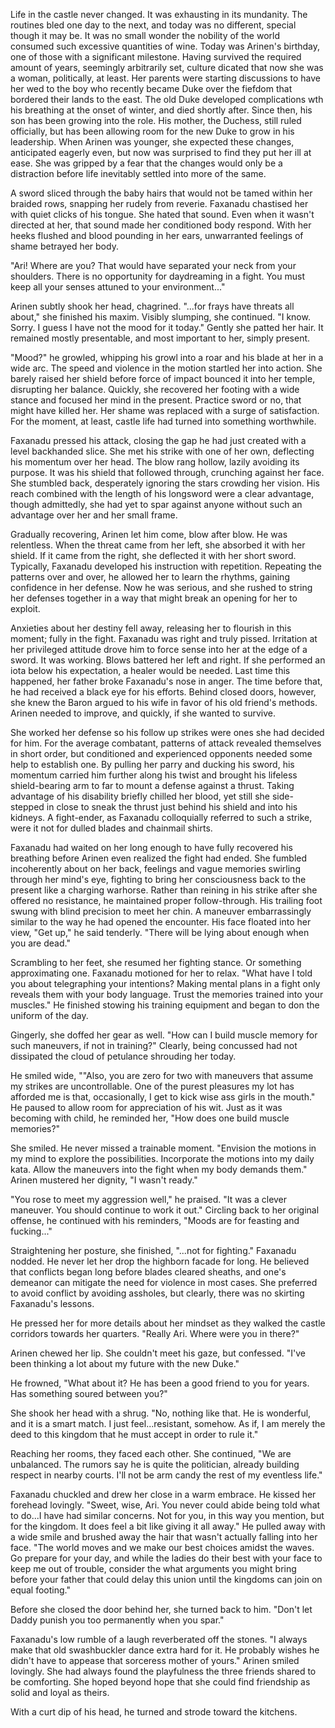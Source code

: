 Life in the castle never changed. It was exhausting in its mundanity. The routines bled one day to the next, and today was no different, special though it may be. It was no small wonder the nobility of the world consumed such excessive quantities of wine. Today was Arinen's birthday, one of those with a significant milestone. Having survived the required amount of years, seemingly arbitrarily set, culture dicated that now she was a woman, politically, at least.  Her parents were starting discussions to have her wed to the boy who recently became Duke over the fiefdom that bordered their lands to the east. The old Duke developed complications wth his breathing at the onset of winter, and died shortly after. Since then, his son has been growing into the role. His mother, the Duchess, still ruled officially, but has been allowing room for the new Duke to grow in his leadership. When Arinen was younger, she expected these changes, anticipated eagerly even, but now was surprised to find they put her ill at ease. She was gripped by a fear that the changes would only be a distraction before life inevitably settled into more of the same.

A sword sliced through the baby hairs that would not be tamed within her braided rows, snapping her rudely from reverie. Faxanadu chastised her with quiet clicks of his tongue. She hated that sound. Even when it wasn't directed at her, that sound made her conditioned body respond. With her heeks flushed and blood pounding in her ears, unwarranted feelings of shame betrayed her body.

"Ari! Where are you? That would have separated your neck from your shoulders. There is no opportunity for daydreaming in a fight. You must keep all your senses attuned to your environment..."

Arinen subtly shook her head, chagrined. "...for frays have threats all about," she finished his maxim. Visibly slumping, she continued. "I know. Sorry. I guess I have not the mood for it today." Gently she patted her hair. It remained mostly presentable, and most important to her, simply present.

"Mood?" he growled, whipping his growl into a roar and his blade at her in a wide arc. The speed and violence in the motion startled her into action. She barely raised her shield before force of impact bounced it into her temple, disrupting her balance. Quickly, she recovered her footing with a wide stance and focused her mind in the present. Practice sword or no, that might have killed her. Her shame was replaced with a surge of satisfaction. For the moment, at least, castle life had turned into something worthwhile.

Faxanadu pressed his attack, closing the gap he had just created with a level backhanded slice. She met his strike with one of her own, deflecting his momentum over her head. The blow rang hollow, lazily avoiding its purpose. It was his shield that followed through, crunching against her face. She stumbled back, desperately ignoring the stars crowding her vision. His reach combined with the length of his longsword were a clear advantage, though admittedly, she had yet to spar against anyone without such an advantage over her and her small frame.

Gradually recovering, Arinen let him come, blow after blow. He was relentless. When the threat came from her left, she absorbed it with her shield. If it came from the right, she deflected it with her short sword. Typically, Faxanadu developed his instruction with repetition. Repeating the patterns over and over, he allowed her to learn the rhythms, gaining confidence in her defense. Now he was serious, and she rushed to string her defenses together in a way that might break an opening for her to exploit.

Anxieties about her destiny fell away, releasing her to flourish in this moment; fully in the fight. Faxanadu was right and truly pissed. Irritation at her privileged attitude drove him to force sense into her at the edge of a sword. It was working. Blows battered her left and right. If she performed an iota below his expectation, a healer would be needed. Last time this happened, her father broke Faxanadu's nose in anger. The time before that, he had received a black eye for his efforts. Behind closed doors, however, she knew the Baron argued to his wife in favor of his old friend's methods. Arinen needed to improve, and quickly, if she wanted to survive.

She worked her defense so his follow up strikes were ones she had decided for him. For the average combatant, patterns of attack revealed themselves in short order, but conditioned and experienced opponents needed some help to establish one. By pulling her parry and ducking his sword, his momentum carried him further along his twist and brought his lifeless shield-bearing arm to far to mount a defense against a thrust. Taking advantage of his disability briefly chilled her blood, yet still she side-stepped in close to sneak the thrust just behind his shield and into his kidneys. A fight-ender, as Faxanadu colloquially referred to such a strike, were it not for dulled blades and chainmail shirts.

Faxanadu had waited on her long enough to have fully recovered his breathing before Arinen even realized the fight had ended. She fumbled incoherently about on her back, feelings and vague memories swirling through her mind's eye, fighting to bring her consciousness back to the present like a charging warhorse. Rather than reining in his strike after she offered no resistance, he maintained proper follow-through. His trailing foot swung with blind precision to meet her chin. A maneuver embarrassingly similar to the way he had opened the encounter. His face floated into her view, "Get up," he said tenderly. "There will be lying about enough when you are dead."

Scrambling to her feet, she resumed her fighting stance. Or something approximating one. Faxanadu motioned for her to relax. "What have I told you about telegraphing your intentions? Making mental plans in a fight only reveals them with your body language. Trust the memories trained into your muscles." He finished stowing his training equipment and began to don the uniform of the day.

Gingerly, she doffed her gear as well. "How can I build muscle memory for such maneuvers, if not in training?" Clearly, being concussed had not dissipated the cloud of petulance shrouding her today.

He smiled wide, ""Also, you are zero for two with maneuvers that assume my strikes are uncontrollable. One of the purest pleasures my lot has afforded me is that, occasionally, I get to kick wise ass girls in the mouth." He paused to allow room for appreciation of his wit. Just as it was becoming with child, he reminded her, "How does one build muscle memories?"

She smiled. He never missed a trainable moment. "Envision the motions in my mind to explore the possibilities. Incorporate the motions into my daily kata. Allow the maneuvers into the fight when my body demands them." Arinen mustered her dignity, "I wasn't ready."

"You rose to meet my aggression well," he praised. "It was a clever maneuver. You should continue to work it out." Circling back to her original offense, he continued with his reminders, "Moods are for feasting and fucking..."

Straightening her posture, she finished, "...not for fighting." Faxanadu nodded. He never let her drop the highborn facade for long. He believed that conflicts began long before blades cleared sheaths, and one's demeanor can mitigate the need for violence in most cases. She preferred to avoid conflict by avoiding assholes, but clearly, there was no skirting Faxanadu's lessons.

He pressed her for more details about her mindset as they walked the castle corridors towards her quarters. "Really Ari. Where were you in there?"

Arinen chewed her lip. She couldn't meet his gaze, but confessed. "I've been thinking a lot about my future with the new Duke."

He frowned, "What about it? He has been a good friend to you for years. Has something soured between you?"

She shook her head with a shrug. "No, nothing like that. He is wonderful, and it is a smart match. I just feel...resistant, somehow. As if, I am merely the deed to this kingdom that he must accept in order to rule it."

Reaching her rooms, they faced each other. She continued, "We are unbalanced. The rumors say he is quite the politician, already building respect in nearby courts. I'll not be arm candy the rest of my eventless life."

Faxanadu chuckled and drew her close in a warm embrace. He kissed her forehead lovingly. "Sweet, wise, Ari. You never could abide being told what to do...I have had similar concerns. Not for you, in this way you mention, but for the kingdom. It does feel a bit like giving it all away." He pulled away with a wide smile and brushed away the hair that wasn't actually falling into her face. "The world moves and we make our best choices amidst the waves. Go prepare for your day, and while the ladies do their best with your face to keep me out of trouble, consider the what arguments you might bring before your father that could delay this union until the kingdoms can join on equal footing."

Before she closed the door behind her, she turned back to him. "Don't let Daddy punish you too permanently when you spar."

Faxanadu's low rumble of a laugh reverberated off the stones. "I always make that old swashbuckler dance extra hard for it. He probably wishes he didn't have to appease that sorceress mother of yours." Arinen smiled lovingly. She had always found the playfulness the three friends shared to be comforting. She hoped beyond hope that she could find friendship as solid and loyal as theirs.

With a curt dip of his head, he turned and strode toward the kitchens.
